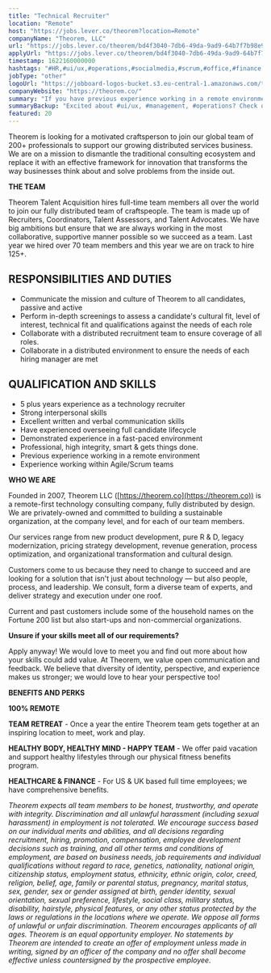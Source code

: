 ```yaml
---
title: "Technical Recruiter"
location: "Remote"
host: "https://jobs.lever.co/theorem?location=Remote"
companyName: "Theorem, LLC"
url: "https://jobs.lever.co/theorem/bd4f3040-7db6-49da-9ad9-64b7f7b98e9e"
applyUrl: "https://jobs.lever.co/theorem/bd4f3040-7db6-49da-9ad9-64b7f7b98e9e/apply"
timestamp: 1622160000000
hashtags: "#HR,#ui/ux,#operations,#socialmedia,#scrum,#office,#finance,#optimization"
jobType: "other"
logoUrl: "https://jobboard-logos-bucket.s3.eu-central-1.amazonaws.com/theorem-llc"
companyWebsite: "https://theorem.co/"
summary: "If you have previous experience working in a remote environment, Theorem, LLC has a job opening for a technical recruiter"
summaryBackup: "Excited about #ui/ux, #management, #operations? Check out this job post!"
featured: 20
---
```


Theorem is looking for a motivated craftsperson to join our global team of 200+ professionals to support our growing distributed services business. We are on a mission to dismantle the traditional consulting ecosystem and replace it with an effective framework for innovation that transforms the way businesses think about and solve problems from the inside out.

**THE TEAM**

Theorem Talent Acquisition hires full-time team members all over the world to join our fully distributed team of craftspeople. The team is made up of Recruiters, Coordinators, Talent Assessors, and Talent Advocates. We have big ambitions but ensure that we are always working in the most collaborative, supportive manner possible so we succeed as a team. Last year we hired over 70 team members and this year we are on track to hire 125+.

## RESPONSIBILITIES AND DUTIES

*   Communicate the mission and culture of Theorem to all candidates, passive and active
*   Perform in-depth screenings to assess a candidate's cultural fit, level of interest, technical fit and qualifications against the needs of each role
*   Collaborate with a distributed recruitment team to ensure coverage of all roles.
*   Collaborate in a distributed environment to ensure the needs of each hiring manager are met

## QUALIFICATION AND SKILLS

*   5 plus years experience as a technology recruiter
*   Strong interpersonal skills
*   Excellent written and verbal communication skills
*   Have experienced overseeing full candidate lifecycle
*   Demonstrated experience in a fast-paced environment
*   Professional, high integrity, smart & gets things done.
*   Previous experience working in a remote environment
*   Experience working within Agile/Scrum teams

**WHO WE ARE**

Founded in 2007, Theorem LLC ([https://theorem.co](https://theorem.co)) is a remote-first technology consulting company, fully distributed by design. We are privately-owned and committed to building a sustainable organization, at the company level, and for each of our team members.

Our services range from new product development, pure R & D, legacy modernization, pricing strategy development, revenue generation, process optimization, and organizational transformation and cultural design.

Customers come to us because they need to change to succeed and are looking for a solution that isn't just about technology — but also people, process, and leadership. We consult, form a diverse team of experts, and deliver strategy and execution under one roof.

Current and past customers include some of the household names on the Fortune 200 list but also start-ups and non-commercial organizations.

**Unsure if your skills meet all of our requirements?**

Apply anyway! We would love to meet you and find out more about how your skills could add value. At Theorem, we value open communication and feedback. We believe that diversity of identity, perspective, and experience makes us stronger; we would love to hear your perspective too!

**BENEFITS AND PERKS**

**100% REMOTE**

**TEAM RETREAT** - Once a year the entire Theorem team gets together at an inspiring location to meet, work and play.

**HEALTHY BODY, HEALTHY MIND - HAPPY TEAM** - We offer paid vacation and support healthy lifestyles through our physical fitness benefits program.

**HEALTHCARE & FINANCE** \- For US & UK based full time employees; we have comprehensive benefits.

_Theorem expects all team members to be honest, trustworthy, and operate with integrity. Discrimination and all unlawful harassment (including sexual harassment) in employment is not tolerated. We encourage success based on our individual merits and abilities, and all decisions regarding recruitment, hiring, promotion, compensation, employee development decisions such as training, and all other terms and conditions of employment, are based on business needs, job requirements and individual qualifications without regard to race, genetics, nationality, national origin, citizenship status, employment status, ethnicity, ethnic origin, color, creed, religion, belief, age, family or parental status, pregnancy, marital status, sex, gender, sex or gender assigned at birth, gender identity, sexual orientation, sexual preference, lifestyle, social class, military status, disability, hairstyle, physical features, or any other status protected by the laws or regulations in the locations where we operate. We oppose all forms of unlawful or unfair discrimination. Theorem encourages applicants of all ages. Theorem is an equal opportunity employer. No statements by Theorem are intended to create an offer of employment unless made in writing, signed by an officer of the company and no offer shall become effective unless countersigned by the prospective employee._
